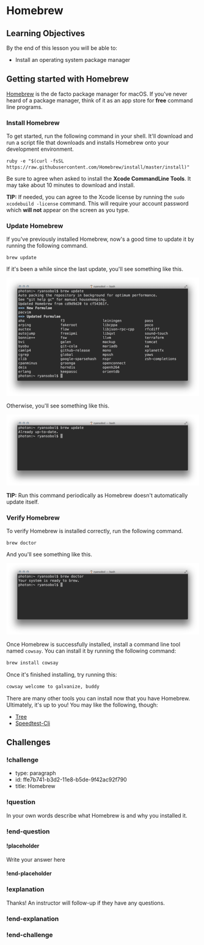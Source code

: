 # Homebrew

## Learning Objectives

By the end of this lesson you will be able to:

* Install an operating system package manager

## Getting started with Homebrew

[Homebrew](http://brew.sh/) is the de facto package manager for macOS. If you've never heard of a package manager, think of it as an app store for **free** command line programs.

### Install Homebrew

To get started, run the following command in your shell. It'll download and run a script file that downloads and installs Homebrew onto your development environment.

```
ruby -e "$(curl -fsSL https://raw.githubusercontent.com/Homebrew/install/master/install)"
```

Be sure to agree when asked to install the **Xcode CommandLine Tools**. It may take about 10 minutes to download and install.

**TIP:** If needed, you can agree to the Xcode license by running the `sudo xcodebuild -license` command. This will require your account password which **will not** appear on the screen as you type.

### Update Homebrew

If you've previously installed Homebrew, now's a good time to update it by running the following command.

```
brew update
```

If it's been a while since the last update, you'll see something like this.

![](./images/homebrew-need-to-update.png)

Otherwise, you'll see something like this.

![](./images/homebrew-already-updated.png)

**TIP:** Run this command periodically as Homebrew doesn't automatically update itself.

### Verify Homebrew

To verify Homebrew is installed correctly, run the following command.

```
brew doctor
```

And you'll see something like this.

![](./images/homebrew-ready-to-brew.png)


Once Homebrew is successfully installed, install a command line tool named `cowsay`. You can install it by running the following command:

```bash
brew install cowsay
```

Once it's finished installing, try running this:

```bash
cowsay welcome to galvanize, buddy
```

There are many other tools you can install now that you have Homebrew. Ultimately, it's up to you! You may like the following, though:

* [Tree](https://formulae.brew.sh/formula/tree)
* [Speedtest-Cli](https://formulae.brew.sh/formula/speedtest-cli)

## Challenges

<!-- Question -->

### !challenge

* type: paragraph
* id: ffe7b741-b3d2-11e8-b5de-9f42ac92f790
* title: Homebrew

### !question

In your own words describe what Homebrew is and why you installed it.

### !end-question

#### !placeholder

Write your answer here

#### !end-placeholder

### !explanation

Thanks! An instructor will follow-up if they have any questions.

### !end-explanation

### !end-challenge
